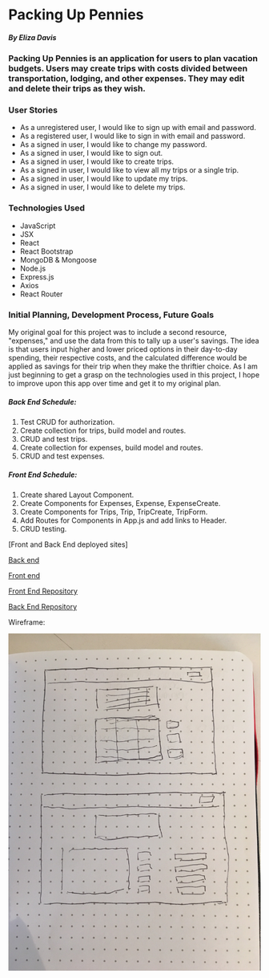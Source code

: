 # Packing Up Pennies
##### By Eliza Davis

### Packing Up Pennies is an application for users to plan vacation budgets. Users may create trips with costs divided between transportation, lodging, and other expenses. They may edit and delete their trips as they wish.

### User Stories
- As a unregistered user, I would like to sign up with email and password.
- As a registered user, I would like to sign in with email and password.
- As a signed in user, I would like to change my password.
- As a signed in user, I would like to sign out.
- As a signed in user, I would like to create trips.
- As a signed in user, I would like to view all my trips or a single trip.
- As a signed in user, I would like to update my trips.
- As a signed in user, I would like to delete my trips.

### Technologies Used
- JavaScript
- JSX
- React
- React Bootstrap
- MongoDB & Mongoose
- Node.js
- Express.js
- Axios
- React Router


### Initial Planning, Development Process, Future Goals

My original goal for this project was to include a second resource, "expenses," and use the data from this to tally up a user's savings. The idea is that users input higher and lower priced options in their day-to-day spending, their respective costs, and the calculated difference would be applied as savings for their trip when they make the thriftier choice. As I am just beginning to get a grasp on the technologies used in this project, I hope to improve upon this app over time and get it to my original plan.

##### Back End Schedule:
1. Test CRUD for authorization.
2. Create collection for trips, build model and routes.
  1. CRUD and test trips.
3. Create collection for expenses, build model and routes.
  1. CRUD and test expenses.

##### Front End Schedule:
1. Create shared Layout Component.
2. Create Components for Expenses, Expense, ExpenseCreate.
3. Create Components for Trips, Trip, TripCreate, TripForm.
4. Add Routes for Components in App.js and add links to Header.
5. CRUD testing.

[Front and Back End deployed sites]

[Back end](https://shrouded-journey-68413.herokuapp.com)

[Front end](https://elizadavis.github.io/PackingUpPenniesClient)

[Front End Repository](https://github.com/elizadavis/PackingUpPenniesClient)

[Back End Repository](https://github.com/elizadavis/PackingUpPenniesAPI)


Wireframe:

![Wireframe](./public/Wireframe.jpg)
